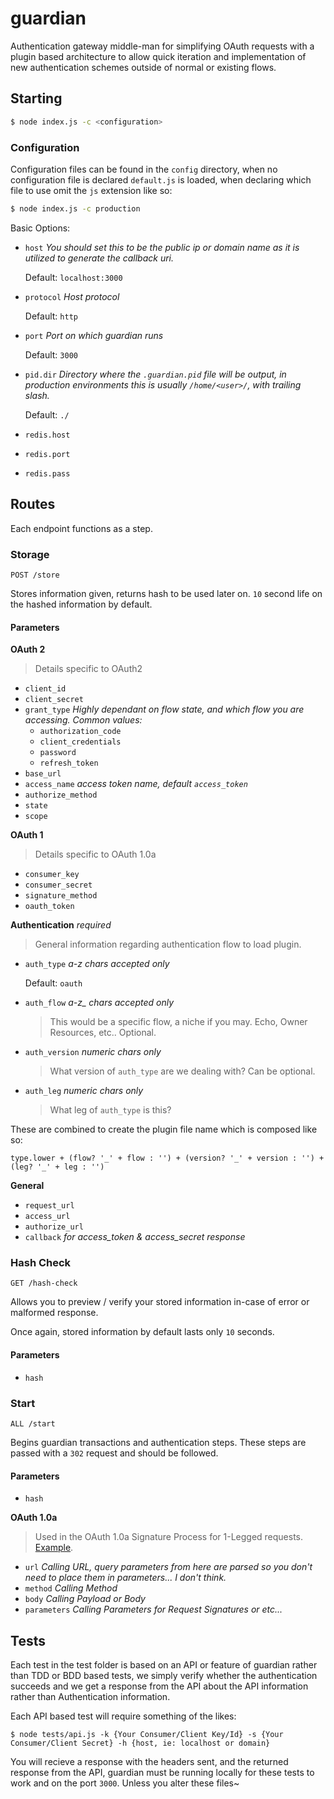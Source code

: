 # guardian

Authentication gateway middle-man for simplifying OAuth requests with a plugin based architecture to allow quick iteration and implementation of new authentication schemes outside of normal or existing flows.

## Starting

```bash
$ node index.js -c <configuration>
```

### Configuration

Configuration files can be found in the `config` directory, when no configuration file is declared `default.js` is loaded, when declaring which file to use omit the `js` extension like so:

```bash
$ node index.js -c production
```

Basic Options:

- `host`
  *You should set this to be the public ip or domain name as it is utilized to generate the callback uri.*
  
  Default: `localhost:3000`
- `protocol`
  *Host protocol*
  
  Default: `http`
- `port`
  *Port on which guardian runs*
  
  Default: `3000`
- `pid.dir`
  *Directory where the `.guardian.pid` file will be output, in production environments this is usually `/home/<user>/`, with trailing slash.*

  Default: `./`
- `redis.host`
- `redis.port`
- `redis.pass`

## Routes

Each endpoint functions as a step.

### Storage

    POST /store

Stores information given, returns hash to be used later on. `10` second life on the hashed information by default.

#### Parameters

**OAuth 2**
> Details specific to OAuth2

- `client_id`
- `client_secret`
- `grant_type`
  *Highly dependant on flow state, and which flow you are accessing. Common values:*
  - `authorization_code`
  - `client_credentials`
  - `password`
  - `refresh_token`
- `base_url`
- `access_name` *access token name, default `access_token`*
- `authorize_method`
- `state`
- `scope`

**OAuth 1**
> Details specific to OAuth 1.0a

- `consumer_key`
- `consumer_secret`
- `signature_method`
- `oauth_token`

**Authentication** *required*
> General information regarding authentication flow to load plugin.

- `auth_type` *a-z chars accepted only*
  
  Default: `oauth`
- `auth_flow` *a-z_ chars accepted only*
  > This would be a specific flow, a niche if you may. Echo, Owner Resources, etc.. Optional.
- `auth_version` *numeric chars only*
  > What version of `auth_type` are we dealing with? Can be optional.
- `auth_leg` *numeric chars only*
  > What leg of `auth_type` is this?
  
These are combined to create the plugin file name which is composed like so:

```
type.lower + (flow? '_' + flow : '') + (version? '_' + version : '') + (leg? '_' + leg : '')
```
  
**General**

- `request_url`
- `access_url`
- `authorize_url`
- `callback` *for access_token & access_secret response*

### Hash Check

    GET /hash-check
    
Allows you to preview / verify your stored information in-case of error or malformed response.

Once again, stored information by default lasts only `10` seconds.

#### Parameters

- `hash`

### Start

    ALL /start

Begins guardian transactions and authentication steps. These steps are passed with a `302` request and should be followed.

#### Parameters

- `hash`

**OAuth 1.0a**
> Used in the OAuth 1.0a Signature Process for 1-Legged requests. [Example](https://github.com/Mashape/guardian/blob/master/tests/factual.js#L46).

- `url` *Calling URL, query parameters from here are parsed so you don't need to place them in parameters... I don't think.*
- `method` *Calling Method*
- `body` *Calling Payload or Body*
- `parameters` *Calling Parameters for Request Signatures or etc...*

## Tests

Each test in the test folder is based on an API or feature of guardian rather than TDD or BDD based tests, we simply verify whether the authentication succeeds and we get a response from the API about the API information rather than Authentication information.

Each API based test will require something of the likes:

```
$ node tests/api.js -k {Your Consumer/Client Key/Id} -s {Your Consumer/Client Secret} -h {host, ie: localhost or domain}
```

You will recieve a response with the headers sent, and the returned response from the API, guardian must be running locally for these tests to work and on the port `3000`. Unless you alter these files~
